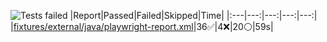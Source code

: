 ![Tests failed](https://img.shields.io/badge/tests-36%20passed%2C%204%20failed%2C%2020%20skipped-critical)
|Report|Passed|Failed|Skipped|Time|
|:---|---:|---:|---:|---:|
|[fixtures/external/java/playwright-report.xml](#r0)|36✅|4❌|20⚪|59s|
